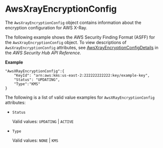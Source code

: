 # AwsXrayEncryptionConfig<a name="asff-resourcedetails-awsxrayencryptionconfig"></a>

The `AwsXrayEncryptionConfig` object contains information about the encryption configuration for AWS X\-Ray\.

The following example shows the AWS Security Finding Format \(ASFF\) for the `AwsXrayEncryptionConfig` object\. To view descriptions of `AwsXrayEncryptionConfig` attributes, see [AwsXrayEncryptionConfigDetails](https://docs.aws.amazon.com/securityhub/1.0/APIReference/API_AwsXrayEncryptionConfigDetails.html) in the *AWS Security Hub API Reference*\.

**Example**

```
"AwsXRayEncryptionConfig":{
    "KeyId": "arn:aws:kms:us-east-2:222222222222:key/example-key",
    "Status": "UPDATING",
    "Type":"KMS"
}
```

The following is a list of valid value examples for `AwsXRayEncryptionConfig` attributes:
+ `Status`

  Valid values: `UPDATING` \| `ACTIVE`
+ `Type`

  Valid values: `NONE` \| `KMS`